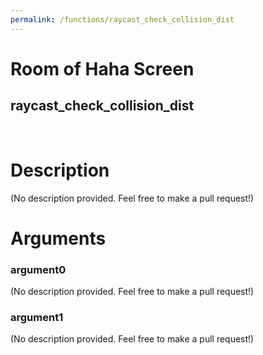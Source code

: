 ```yaml
---
permalink: /functions/raycast_check_collision_dist
---
```

# Room of Haha Screen  
## raycast_check_collision_dist  
&nbsp;  
# Description  
(No description provided. Feel free to make a pull request!) 
&nbsp;  
# Arguments
### argument0
(No description provided. Feel free to make a pull request!)
&nbsp;  
### argument1
(No description provided. Feel free to make a pull request!)
&nbsp;  


